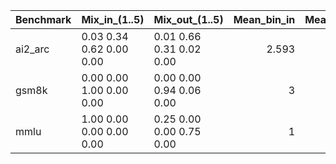 | Benchmark   | Mix_in_(1..5)            | Mix_out_(1..5)           |   Mean_bin_in |   Mean_bin_out | Out_harder?   |
|:------------|:-------------------------|:-------------------------|--------------:|---------------:|:--------------|
| ai2_arc     | 0.03 0.34 0.62 0.00 0.00 | 0.01 0.66 0.31 0.02 0.00 |         2.593 |          2.331 | No            |
| gsm8k       | 0.00 0.00 1.00 0.00 0.00 | 0.00 0.00 0.94 0.06 0.00 |         3     |          3.058 | Yes           |
| mmlu        | 1.00 0.00 0.00 0.00 0.00 | 0.25 0.00 0.00 0.75 0.00 |         1     |          3.25  | Yes           |